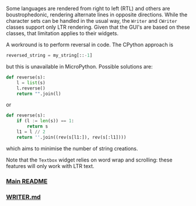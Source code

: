 Some languages are rendered from right to left (RTL) and others are
boustrophedonic, rendering alternate lines in opposite directions. While the
character sets can be handled in the usual way, the `Writer` and `CWriter`
classes support only LTR rendering. Given that the GUI's are based on these
classes, that limitation applies to their widgets.

A workround is to perform reversal in code. The CPython approach is
```py
reversed_string = my_string[::-1]
```
but this is unavailable in MicroPython. Possible solutions are:
```py
def reverse(s):
    l = list(s)
    l.reverse()
    return "".join(l)
```
or
```py
def reverse(s):
    if (l := len(s)) == 1:
        return s
    l1 = l // 2
    return ''.join((rev(s[l1:]), rev(s[:l1])))
```
which aims to minimise the number of string creations.

Note that the `Textbox` widget relies on word wrap and scrolling: these features
will only work with LTR text.

### [Main README](https://github.com/peterhinch/micropython-font-to-py/tree/master)

### [WRITER.md](https://github.com/peterhinch/micropython-font-to-py/blob/master/writer/WRITER.md)
